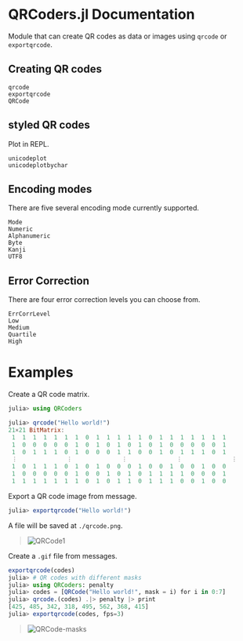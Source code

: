# QRCoders.jl Documentation

Module that can create QR codes as data or images using `qrcode` or `exportqrcode`.

## Creating QR codes

```@docs
qrcode
exportqrcode
QRCode
```

## styled QR codes

Plot in REPL.

```@docs
unicodeplot
unicodeplotbychar
```

## Encoding modes
There are five several encoding mode currently supported.

```@docs
Mode
Numeric
Alphanumeric
Byte
Kanji
UTF8
```

## Error Correction
There are four error correction levels you can choose from.

```@docs
ErrCorrLevel
Low
Medium
Quartile
High
```

# Examples

Create a QR code matrix.

```julia
julia> using QRCoders

julia> qrcode("Hello world!")
21×21 BitMatrix:
 1  1  1  1  1  1  1  0  1  1  1  1  1  0  1  1  1  1  1  1  1
 1  0  0  0  0  0  1  0  1  0  1  0  1  0  1  0  0  0  0  0  1
 1  0  1  1  1  0  1  0  0  0  1  1  0  0  1  0  1  1  1  0  1
 ⋮              ⋮              ⋮              ⋮              ⋮
 1  0  1  1  1  0  1  0  1  0  0  0  1  0  0  1  0  0  1  0  0
 1  0  0  0  0  0  1  0  0  1  0  1  0  1  1  1  1  0  0  0  1
 1  1  1  1  1  1  1  0  1  0  1  1  0  1  1  1  0  0  1  0  0
```

Export a QR code image from message.

```julia
julia> exportqrcode("Hello world!")
```

A file will be saved at `./qrcode.png`.

> ![QRCode1](https://cdn.jsdelivr.net/gh/juliaimages/QRCoders.jl@assets/qrcode.png)

Create a `.gif` file from messages.

```julia
exportqrcode(codes)
julia> # QR codes with different masks
julia> using QRCoders: penalty
julia> codes = [QRCode("Hello world!", mask = i) for i in 0:7]
julia> qrcode.(codes) .|> penalty |> print
[425, 485, 342, 318, 495, 562, 368, 415]
julia> exportqrcode(codes, fps=3)
```

> ![QRCode-masks](https://cdn.jsdelivr.net/gh/juliaimages/QRCoders.jl/docs/src/qrcode-masks.gif)
